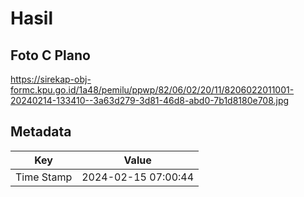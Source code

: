 # Hasil

## Foto C Plano

https://sirekap-obj-formc.kpu.go.id/1a48/pemilu/ppwp/82/06/02/20/11/8206022011001-20240214-133410--3a63d279-3d81-46d8-abd0-7b1d8180e708.jpg


## Metadata

| Key        | Value               |
| ---------- | ------------------- |
| Time Stamp | 2024-02-15 07:00:44 |



